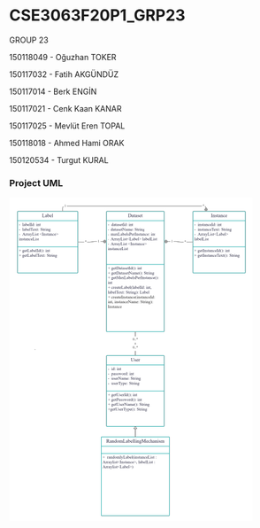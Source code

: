 # CSE3063F20P1_GRP23

GROUP 23


150118049 - Oğuzhan TOKER  

150117032 - Fatih AKGÜNDÜZ 

150117014 - Berk ENGİN 

150117021 - Cenk Kaan KANAR 

150117025 - Mevlüt Eren TOPAL 

150118018 - Ahmed Hami ORAK 

150120534 - Turgut KURAL 


### Project UML

![Alt text](UML.png?raw=true "Title")  
